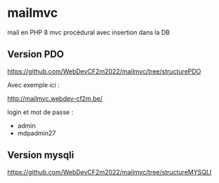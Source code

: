 # mailmvc
mail en PHP 8 mvc procédural avec insertion dans la DB

## Version PDO

https://github.com/WebDevCF2m2022/mailmvc/tree/structurePDO

Avec exemple ici :

http://mailmvc.webdev-cf2m.be/

login et mot de passe :
- admin
- mdpadmin27

## Version mysqli

https://github.com/WebDevCF2m2022/mailmvc/tree/structureMYSQLI

